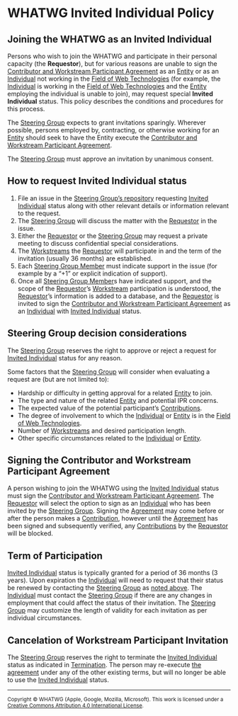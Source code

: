 # WHATWG Invited Individual Policy

## Joining the WHATWG as an Invited Individual

Persons who wish to join the WHATWG and participate in their personal capacity
(the <a id="requestor">**Requestor**</a>), but for various reasons are unable to sign the
[Contributor and Workstream Participant Agreement] as an [Entity] or as an [Individual] not
working in the [Field of Web Technologies] (for example, the [Individual] is working in the
[Field of Web Technologies] and the [Entity] employing the individual is unable to join),
may request special <a id="invited-individual">**Invited Individual**</a> status.
This policy describes the conditions and procedures for this process.

The [Steering Group] expects to grant invitations sparingly.
Wherever possible, persons employed by, contracting, or otherwise working for an
[Entity] should seek to have the Entity execute the
[Contributor and Workstream Participant Agreement].

The [Steering Group] must approve an invitation by unanimous consent.

## How to request Invited Individual status

1. File an issue in the [Steering Group’s repository](https://github.com/whatwg/sg/issues) requesting
   [Invited Individual] status along with other relevant details or information
   relevant to the request.
2. The [Steering Group] will discuss the matter with the [Requestor] in the issue.
3. Either the [Requestor] or the [Steering Group] may request a private meeting to discuss
   confidential special considerations.
4. The [Workstreams][Workstream] the [Requestor] will participate in and the term of the
   invitation (usually 36 months) are established.
5. Each [Steering Group Member] must indicate support in the issue (for example by a “+1”
   or explicit indication of support).
6. Once all [Steering Group Member]s have indicated support, and the scope of the [Requestor]’s
   [Workstream] participation is understood, the [Requestor]’s information
   is added to a database, and the [Requestor] is invited to sign the
   [Contributor and Workstream Participant Agreement] as an [Individual] with
   [Invited Individual] status.

## Steering Group decision considerations

The [Steering Group] reserves the right to approve or reject a request for
[Invited Individual] status for any reason.

Some factors that the [Steering Group] will consider when evaluating a request
are (but are not limited to):

* Hardship or difficulty in getting approval for a related [Entity] to join.
* The type and nature of the related [Entity] and potential IPR concerns.
* The expected value of the potential participant’s [Contributions].
* The degree of involvement to which the [Individual] or [Entity] is in the
  [Field of Web Technologies].
* Number of [Workstreams][Workstream] and desired participation length.
* Other specific circumstances related to the [Individual] or [Entity].

## Signing the Contributor and Workstream Participant Agreement

A person wishing to join the WHATWG using the [Invited Individual] status
must sign the [Contributor and Workstream Participant Agreement]. The [Requestor] will
select the option to sign as an [Individual] who has been invited by the [Steering Group].
Signing the [Agreement][Contributor and Workstream Participant Agreement] may come before
or after the person makes a [Contribution][Contributions], however until the
[Agreement][Contributor and Workstream Participant Agreement] has been signed
and subsequently verified, any [Contributions] by the [Requestor] will be blocked.

## Term of Participation

[Invited Individual] status is typically granted
for a period of 36 months (3 years). Upon expiration the [Individual] will need to request that
their status be renewed by contacting the [Steering Group] as
[noted above](#how-to-request-workstream-participant-invitation-status). The [Individual] must
contact the [Steering Group] if there are any changes in employment that could affect the status
of their invitation. The [Steering Group] may
customize the length of validity for each invitation as
per individual circumstances.

## Cancelation of Workstream Participant Invitation

The [Steering Group] reserves the right to terminate the [Invited Individual]
status as indicated in [Termination]. The person may re-execute
[the agreement][Contributor and Workstream Participant Agreement] under any of the
other existing terms, but will no longer be able to use the
[Invited Individual] status.

[Contributions]: ./IPR%20Policy.md#21-contribution
[Contributor and Workstream Participant Agreement]: https://participate.whatwg.org/agreement
[Entity]: https://participate.whatwg.org/agreement#entity
[Field of Web Technologies]: ./IPR%20Policy.md#210-field-of-web-technologies
[Individual]: https://participate.whatwg.org/agreement#individual
[Invited Individual]: ./Invited%20Individual%20Policy.md#invited-individual
[Requestor]: ./Workstream%20Participant%20Invitation%20Policy.md#requestor
[Steering Group]: ./SG%20Agreement.md#steering-group
[Steering Group Member]: ./SG%20Agreement.md#steering-group-member
[Termination]: https://participate.whatwg.org/agreement#termination
[Workstream]: ./Workstream%20Policy.md#workstream

<hr>

<footer>

<small>Copyright © WHATWG (Apple, Google, Mozilla, Microsoft). This work is licensed under a [Creative Commons Attribution 4.0 International License](https://creativecommons.org/licenses/by/4.0/).</small>

</footer>
